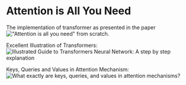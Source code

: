 # Attention is All You Need

The implementation of transformer as presented in the paper !["Attention is all you need"](https://arxiv.org/abs/1706.03762) from scratch.

Excellent Illustration of Transformers: ![Illustrated Guide to Transformers Neural Network: A step by step explanation](https://www.youtube.com/watch?v=4Bdc55j80l8)

Keys, Queries and Values in Attention Mechanism: ![What exactly are keys, queries, and values in attention mechanisms?](https://stats.stackexchange.com/questions/421935/what-exactly-are-keys-queries-and-values-in-attention-mechanisms#424127)
